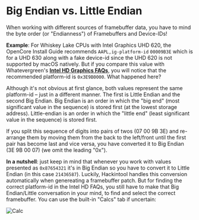 # Big Endian vs. Little Endian

When working with different sources of framebuffer data, you have to mind the byte order (or "Endianness") of Framebuffers and Device-IDs!

**Example**: For Whiskey Lake CPUs with Intel Graphics UHD 620, the OpenCore Install Guide recommends `AAPL,ig-platform-id` `00009B3E` which is for a UHD 630 along with a fake device-id since the UHD 620 is not supported by macOS natively. But if you compare this value with Whatevergreen's [**Intel HD Graphics FAQs**](https://github.com/acidanthera/WhateverGreen/blob/master/Manual/FAQ.IntelHD.en.md#intel-hd-graphics-faqs), you will notice that the recommended platform-id is `0x3E9B0000`. What happened here?

Although it's not obvious at first glance, both values represent the same platform-id –  just in a different manner. The first is Little Endian and the second Big Endian. Big Endian is an order in which the "big end" (most significant value in the sequence) is stored first (at the lowest storage address). Little-endian is an order in which the "little end" (least significant value in the sequence) is stored first. 

If you split this sequence of digits into pairs of twos (07 00 9B 3E) and re-arrange them by moving them from the back to the left/front until the first pair has become last and vice versa, you have converted it to Big Endian (3E 9B 00 07) (we omit the leading "0x").

**In a nutshell**: just keep in mind that whenever you work with values presented as `0x87654321` it's in Big Endian so you have to convert it to Little Endian (in this case `21436587`). Luckily, Hackintool handles this conversion automatically when genereating a framebuffer patch. But for finding the correct platform-id in the Intel HD FAQs, you still have to make that Big Endian/Little conversation in your mind, to find and select the correct framebuffer. You can use the  built-in "Calcs" tab if uncertain:

![Calc](https://github.com/laobamac/OC-little-zh/assets/76865553/85ed7b18-ab22-4325-a0cc-0eab21a26acc)
